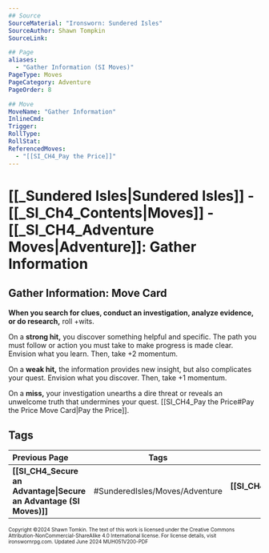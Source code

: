 ```yaml
---
## Source
SourceMaterial: "Ironsworn: Sundered Isles"
SourceAuthor: Shawn Tompkin
SourceLink: 

## Page
aliases: 
  - "Gather Information (SI Moves)"
PageType: Moves
PageCategory: Adventure
PageOrder: 8

## Move
MoveName: "Gather Information"
InlineCmd: 
Trigger: 
RollType: 
RollStat: 
ReferencedMoves:
  - "[[SI_CH4_Pay the Price]]"
---
```

# [[_Sundered Isles|Sundered Isles]] - [[_SI_Ch4_Contents|Moves]] - [[_SI_CH4_Adventure Moves|Adventure]]: Gather Information
## Gather Information: Move Card
**When you search for clues, conduct an investigation, analyze evidence, or do research,** roll +wits.

On a **strong hit,** you discover something helpful and specific. The path you must follow or action you must take to make progress is made clear. Envision what you learn. Then, take +2 momentum.

On a **weak hit,** the information provides new insight, but also complicates your quest. Envision what you discover. Then, take +1 momentum.

On a **miss,** your investigation unearths a dire threat or reveals an unwelcome truth that undermines your quest. [[SI_CH4_Pay the Price#Pay the Price Move Card|Pay the Price]].

## Tags

| Previous Page | Tags | Next Page |
| :--- | :---: | ---: |
| **[[SI_CH4_Secure an Advantage\|Secure an Advantage (SI Moves)]]** | #SunderedIsles/Moves/Adventure | **[[SI_CH4_Compel\|Compel (SI Moves)]]** |

<font size=-2>Copyright ©2024 Shawn Tomkin. The text of this work is licensed under the Creative Commons Attribution-NonCommercial-ShareAlike 4.0 International license. For license details, visit ironswornrpg.com. Updated June 2024 MUH051V200-PDF</font>